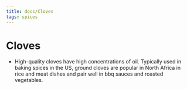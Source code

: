 ```yaml
---
title: docs/Cloves
tags: spices
---
```


# Cloves
- High-quality cloves have high concentrations of oil. Typically used in baking spices in the US, ground cloves are popular in North Africa in rice and meat dishes and pair well in bbq sauces and roasted vegetables.